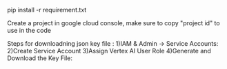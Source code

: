 pip install -r requirement.txt


Create a project in google cloud console, make sure to copy "project id" to use in the code


Steps for downloadning json key file :
1)IAM & Admin -> Service Accounts:
2)Create Service Account
3)Assign Vertex AI User Role
4)Generate and Download the Key File:
